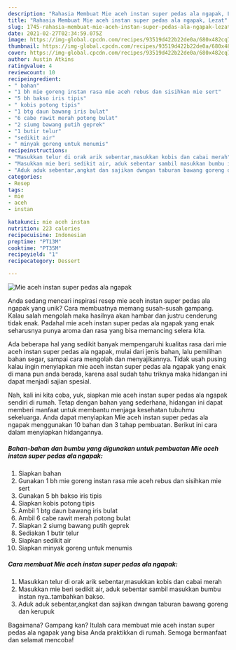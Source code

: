 ```yaml
---
description: "Rahasia Membuat Mie aceh instan super pedas ala ngapak, Lezat"
title: "Rahasia Membuat Mie aceh instan super pedas ala ngapak, Lezat"
slug: 1745-rahasia-membuat-mie-aceh-instan-super-pedas-ala-ngapak-lezat
date: 2021-02-27T02:34:59.075Z
image: https://img-global.cpcdn.com/recipes/93519d422b22de0a/680x482cq70/mie-aceh-instan-super-pedas-ala-ngapak-foto-resep-utama.jpg
thumbnail: https://img-global.cpcdn.com/recipes/93519d422b22de0a/680x482cq70/mie-aceh-instan-super-pedas-ala-ngapak-foto-resep-utama.jpg
cover: https://img-global.cpcdn.com/recipes/93519d422b22de0a/680x482cq70/mie-aceh-instan-super-pedas-ala-ngapak-foto-resep-utama.jpg
author: Austin Atkins
ratingvalue: 4
reviewcount: 10
recipeingredient:
- " bahan"
- "1 bh mie goreng instan rasa mie aceh rebus dan sisihkan mie sert"
- "5 bh bakso iris tipis"
- " kobis potong tipis"
- "1 btg daun bawang iris bulat"
- "6 cabe rawit merah potong bulat"
- "2 siumg bawang putih geprek"
- "1 butir telur"
- "sedikit air"
- " minyak goreng untuk menumis"
recipeinstructions:
- "Masukkan telur di orak arik sebentar,masukkan kobis dan cabai merah"
- "Masukkan mie beri sedikit air, aduk sebentar sambil masukkan bumbu instan nya..tambahkan bakso."
- "Aduk aduk sebentar,angkat dan sajikan dwngan taburan bawang goreng dan kerupuk"
categories:
- Resep
tags:
- mie
- aceh
- instan

katakunci: mie aceh instan 
nutrition: 223 calories
recipecuisine: Indonesian
preptime: "PT13M"
cooktime: "PT35M"
recipeyield: "1"
recipecategory: Dessert

---
```



![Mie aceh instan super pedas ala ngapak](https://img-global.cpcdn.com/recipes/93519d422b22de0a/680x482cq70/mie-aceh-instan-super-pedas-ala-ngapak-foto-resep-utama.jpg)

Anda sedang mencari inspirasi resep mie aceh instan super pedas ala ngapak yang unik? Cara membuatnya memang susah-susah gampang. Kalau salah mengolah maka hasilnya akan hambar dan justru cenderung tidak enak. Padahal mie aceh instan super pedas ala ngapak yang enak seharusnya punya aroma dan rasa yang bisa memancing selera kita.

Ada beberapa hal yang sedikit banyak mempengaruhi kualitas rasa dari mie aceh instan super pedas ala ngapak, mulai dari jenis bahan, lalu pemilihan bahan segar, sampai cara mengolah dan menyajikannya. Tidak usah pusing kalau ingin menyiapkan mie aceh instan super pedas ala ngapak yang enak di mana pun anda berada, karena asal sudah tahu triknya maka hidangan ini dapat menjadi sajian spesial.




Nah, kali ini kita coba, yuk, siapkan mie aceh instan super pedas ala ngapak sendiri di rumah. Tetap dengan bahan yang sederhana, hidangan ini dapat memberi manfaat untuk membantu menjaga kesehatan tubuhmu sekeluarga. Anda dapat menyiapkan Mie aceh instan super pedas ala ngapak menggunakan 10 bahan dan 3 tahap pembuatan. Berikut ini cara dalam menyiapkan hidangannya.

<!--inarticleads1-->

##### Bahan-bahan dan bumbu yang digunakan untuk pembuatan Mie aceh instan super pedas ala ngapak:

1. Siapkan  bahan
1. Gunakan 1 bh mie goreng instan rasa mie aceh rebus dan sisihkan mie sert
1. Gunakan 5 bh bakso iris tipis
1. Siapkan  kobis potong tipis
1. Ambil 1 btg daun bawang iris bulat
1. Ambil 6 cabe rawit merah potong bulat
1. Siapkan 2 siumg bawang putih geprek
1. Sediakan 1 butir telur
1. Siapkan sedikit air
1. Siapkan  minyak goreng untuk menumis




<!--inarticleads2-->

##### Cara membuat Mie aceh instan super pedas ala ngapak:

1. Masukkan telur di orak arik sebentar,masukkan kobis dan cabai merah
1. Masukkan mie beri sedikit air, aduk sebentar sambil masukkan bumbu instan nya..tambahkan bakso.
1. Aduk aduk sebentar,angkat dan sajikan dwngan taburan bawang goreng dan kerupuk




Bagaimana? Gampang kan? Itulah cara membuat mie aceh instan super pedas ala ngapak yang bisa Anda praktikkan di rumah. Semoga bermanfaat dan selamat mencoba!
